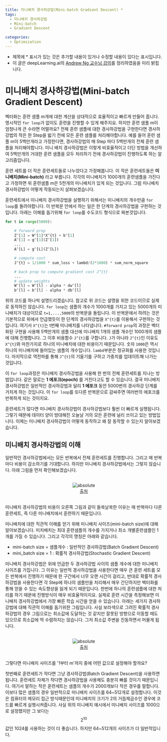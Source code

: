 ```yaml
---
title: 미니배치 경사하강법(Mini-batch Gradient Descent) *
tags:
  - 미니배치 경사하강법
  - Mini-batch
  - Gradient Descent

categories:
  - Optimization
---
```


- 제목에 * 표시가 있는 것은 추가할 내용이 있거나 수정할 내용이 있다는 표시입니다.
- 이 글은 deepLearning.ai의 <a href="https://www.deeplearning.ai/">Andrew Ng 교수님 강의</a>를 정리하였음을 미리 밝힙니다.

# 미니배치 경사하강법(Mini-batch Gradient Descent)

벡터화는 훈련 샘플 m개에 대한 계산을 상대적으로 효율적이고 빠르게 만들어 줍니다. 명시적인 `for loop`가 없이도 훈련을 진행할 수 있게 해주지요. 하지만 훈련 샘플 m이 엄청나게 큰 수라면 어떨까요? 전체 훈련 샘플에 대한 경사하강법을 구현한다면 경사하강법의 작은 한 Step을 밟기 전에 모든 훈련 샘플를 처리해야합니다. 예를 들어 훈련 샘플 m이 5백만개라고 가정한다면, 경사하강법의 매 Step 마다 5백만개의 전체 훈련 샘플을 처리해야합니다. 미니 배치 경사하강법은 이렇게 비효율적이고 더딘 방법을 개선하여 5백만개의 거대한 훈련 샘플을 모두 처리하기 전에 경사하강법이 진행하도록 하는 알고리즘입니다.

훈련 세트를 더 작은 훈련세트들로 나누었다고 가정해봅니다. 이 작은 훈련세트들은 **미니배치(Mini-batch)** 라고 부릅니다. 각각의 미니배치가 1000개의 훈련샘플을 가진다고 가정하면 위 훈련샘플 m은 5천개의 미니배치가 있게 되는 것입니다. 그럼 미니배치 경사하강법이 어떻게 작동되는지 살펴보겠습니다.

훈련세트에서 미니배치 경사하강법을 실행하기 위해서는 미니배치의 개수만큼 `for loop`를 돌려야합니다. 이 반복문 안에서 하는 일은 한 단계의 경사하강법을 구현하는 것입니다. 아래는 이해를 돕기위해 `for loop`를 수도코드 형식으로 짜본것입니다.

```python
for t in range(5000):

    # forward prop
    Z^[1] = W^[1]*X^{t} + b^[1]
    A^[1] = g^[1](Z^[1])
    ...
    A^[L] = g^[L](Z^[L])

    # compute cost
    J^{t} = 1/1000 * sum_loss + lambd/(2*1000) * sum_norm_square

    # back prop to compute gradient cost J^{t}
    ...
    # update weights
    W^[l] = W^[l] - alpha * dw^[l]
    b^[l] = b^[l] - alpha * db^[l]
```
위의 코드를 하나씩 설명드리겠습니다. 참고로 위 코드는 설명을 위한 코드이므로 실제로 동작하진 않습니다. `for loop`는 샘플의 개수가 1000개를 가지고 있는 5000개의 미니배치가 대상이므로 `t=1,...,5000`의 반복문을 돌립니다. 이 반복문에서 하려는 것은 기본적으로 위에서 언급했듯이 한 단계의 경사하강법을 `X^{t}`를 이용해서 구현하는 것입니다. 여기서 `X^{t}`는 t번째 미니배치를 나타냅니다. `#forward prop`의 과정은 벡터화된 구현을 사용해 5백만개의 샘플 대신에 미니배치 1개의 샘플 개수인 1000개의 샘플에 대해 진행합니다. 그 이후 비용함수 `J^{t}`를 구합니다. `J`가 아니라 `J^{t}`인 이유도 `X^{t}`와 마찬가지로 하나의 미니배치에 대한 비용이기 때문입니다. 숫자 `1000`은 역시 하나의 미니배치에 들어있는 샘플의 개수입니다. `lambd`부분은 정규화를 사용한 것입니다. 마지막으로 역전파를 통해 `J^{t}`의 기울기를 구하고 가중치를 업데이트해 나가는 것입니다.

이 `for loop`과정은 미니배치 경사하강법을 사용해 한 번의 전체 훈련세트를 지나는 방법입니다. 같은 말로는 **1 에포크(epoch)** 를 거친다고도 할 수 있습니다. 결국 미니배치 경사하강법은 일반적인 경사하강법과 달리 **1 에포크** 동안 5000번의 경사하강 단계를 거치게 하는 것입니다. 이 `for loop`를 또다른 반복문으로 감싸주면 여러번의 에포크를 반복하게 되는 것이지요.

훈련세트가 많다면 미니배치 경사하강법이 경사하강법보다 훨씬 더 빠르게 실행됩니다. 그렇기 때문에 데이터 양이 방대해진 오늘날 거의 모든 훈련에 널리 쓰이고 있는 방법입니다. 이제는 미니배치 경사하강법이 어떻게 동작하고 왜 잘 동작할 수 있는지 알아보겠습니다.

## 미니배치 경사하강법의 이해

일반적인 경사하강법에서는 모든 반복에서 전체 훈련세트를 진행합니다. 그리고 매 반복마다 비용이 감소하기를 기대합니다. 하지만 미니배치 경사하강법에서는 그렇지 않습니다. 아래 그림을 먼저 확인해보겠습니다.

<br/>
<center><img data-action="zoom" src='{{ "/assets/img/mini_batch_01.png" | relative_url }}' alt='absolute'></center>
<center><a href="https://towardsdatascience.com/gradient-descent-algorithm-and-its-variants-10f652806a3">출처</a></center>
<br/>

미니배치 경사하강법의 비용이 오른쪽 그림과 같이 들쑥날쑥한 이유는 매 반복마다 다른 훈련세트, 즉 다른 미니배치에서 훈련하기 때문입니다.

미니배치에 대한 직관적 이해를 얻기 위해 미니배치 사이즈(mini-batch size)에 대해 알아보겠습니다. 미치배치는 최대 훈련샘플의 개수를 가지거나 최소 개별훈련샘플인 1개를 가질 수 있습니다. 그리고 각각의 명칭은 아래와 같습니다.

- mini-batch size = 샘플개수 : 일반적인 경사하강법(Batch Gradient Descent)
- mini_batch size = 1 : 확률적 경사하강법(Stochastic Gradient Descent)

미니배치 경사하강법은 위에 언급한 두 경사하강법 사이의 샘플 개수에 대한 미니배치 사이즈를 가집니다. 그 이유는 일반적 경사하강법을 사용한다면 매우 큰 훈련 세트를 모든 반복에서 진행하기 때문에 한 구간에서 너무 오랜 시간이 걸리고, 반대로 확률적 경사하강법을 사용한다면 각 Step에 하나의 샘플만을 처리해서 매우 간단하지만 벡터화를 통해 얻을 수 있는 속도향상을 잃게 되기 때문입니다. 한번에 하나의 훈련샘플에 대한 처리를 하기 때문에 진행방식이 매우 비효율적이지요.
실제로 훈련 시간을 측정해보면 미니배치 경사하강법에서 가장 빠른 학습 시간을 얻을 수 있습니다. 아래는 세가지 경사하강법에 대해 직관적 이해를 돕기위한 그림입니다. 사실 보라색으로 그려진 확률적 경사하강법의 경우 그림으로는 최소값에 도달하는 것 같지만 잘못된 방향으로 이동할 때도 있으므로 최소값에 딱 수렴하지는 않습니다. 그저 최소값 주변을 진동하면서 머물게 됩니다.

<br/>
<center><img data-action="zoom" src='{{ "/assets/img/mini_batch_02.png" | relative_url }}' alt='absolute'></center>
<center><a href="https://towardsdatascience.com/gradient-descent-algorithm-and-its-variants-10f652806a3">출처</a></center>
<br/>

그렇다면 미니배치 사이즈를 '1부터 m'까지 중에 어떤 값으로 설정해야 할까요?

첫번째로 훈련세트가 작다면 그냥 경사하강법(Batch Gradient Descent)을 사용하면 됩니다. 훈련세트 자체가 작다면 경사하강법을 사용해도 충분히 빠를 것이기 때문입니다. 여기서 말하는 작은 훈련세트는 샘플의 개수가 2000개보다 작은 경우를 말합니다. 이보다 많은 샘플의 경우 일반적으로 미니배치 사이즈를 64~512개로 설정합니다. 이것은 컴퓨터의 메모리 접근 방식때문인데 미니배치의 크기가 2의 거듭제곱수인 경우에 코드를 빠르게 실행시켜줍니다. 사실 위의 미니배치 예시에서 미니배치 사이즈를 1000으로 설정했지만 그 보다는 $$2^10$$값인 1024를 사용하는 것이 더 좋습니다. 하지만 64~512개의 사이즈가 더 일반적입니다.
